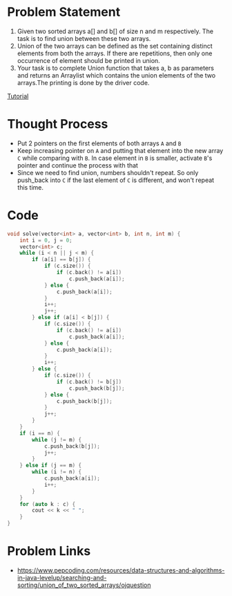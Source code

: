 # Problem Statement
1. Given two sorted arrays a[] and b[] of size n and m respectively. The task is to find union between these two arrays.
2. Union of the two arrays can be defined as the set containing distinct elements from both the arrays. If there are repetitions, then only one occurrence of element should be printed in union.
3. Your task is to complete Union function that takes a, b as parameters and returns an Arraylist which contains the union elements of the two arrays.The printing is done by the driver code.

[Tutorial](https://www.youtube.com/watch?v=JCT04Z94Nyo&list=PL-Jc9J83PIiHhXKonZxk7gbEWsmSYP5kq&index=2)

# Thought Process
- Put 2 pointers on the first elements of both arrays `A` and `B`
- Keep increasing pointer on `A` and putting that element into the new array `C` while comparing with `B`. In case element in `B` is smaller, activate `B`'s pointer and continue the process with that
- Since we need to find union, numbers shouldn't repeat. So only push_back into `C` if the last element of `C` is different, and won't repeat this time.

# Code
```cpp
void solve(vector<int> a, vector<int> b, int n, int m) {
    int i = 0, j = 0;
    vector<int> c;
    while (i < n || j < m) {
        if (a[i] == b[j]) {
            if (c.size()) {
                if (c.back() != a[i])
                    c.push_back(a[i]);
            } else {
                c.push_back(a[i]);
            }
            i++;
            j++;
        } else if (a[i] < b[j]) {
            if (c.size()) {
                if (c.back() != a[i])
                    c.push_back(a[i]);
            } else {
                c.push_back(a[i]);
            }
            i++;
        } else {
            if (c.size()) {
                if (c.back() != b[j])
                    c.push_back(b[j]);
            } else {
                c.push_back(b[j]);
            }
            j++;
        }
    }
    if (i == n) {
        while (j != m) {
            c.push_back(b[j]);
            j++;
        }
    } else if (j == m) {
        while (i != n) {
            c.push_back(a[i]);
            i++;
        }
    }
    for (auto k : c) {
        cout << k << " ";
    }
}
```

# Problem Links
- https://www.pepcoding.com/resources/data-structures-and-algorithms-in-java-levelup/searching-and-sorting/union_of_two_sorted_arrays/ojquestion
